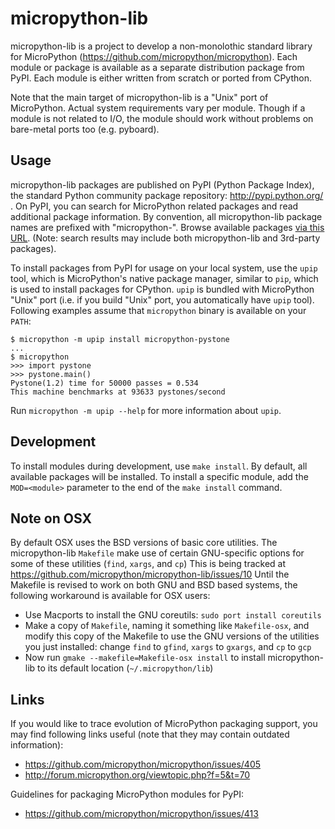 micropython-lib
===============
micropython-lib is a project to develop a non-monolothic standard library
for MicroPython (https://github.com/micropython/micropython). Each module
or package is available as a separate distribution package from PyPI. Each
module is either written from scratch or ported from CPython.

Note that the main target of micropython-lib is a "Unix" port of MicroPython.
Actual system requirements vary per module. Though if a module is not related
to I/O, the module should work without problems on bare-metal ports too (e.g.
pyboard).


Usage
-----
micropython-lib packages are published on PyPI (Python Package Index),
the standard Python community package repository: http://pypi.python.org/ .
On PyPI, you can search for MicroPython related packages and read
additional package information. By convention, all micropython-lib package
names are prefixed with "micropython-".
Browse available packages
[via this URL](https://pypi.python.org/pypi?%3Aaction=search&term=micropython).
(Note: search results may include both micropython-lib and 3rd-party
packages).

To install packages from PyPI for usage on your local system, use the
`upip` tool, which is MicroPython's native package manager, similar to
`pip`, which is used to install packages for CPython. `upip` is bundled
with MicroPython "Unix" port (i.e. if you build "Unix" port, you
automatically have `upip` tool). Following examples assume that
`micropython` binary is available on your `PATH`:

~~~~
$ micropython -m upip install micropython-pystone
...
$ micropython
>>> import pystone
>>> pystone.main()
Pystone(1.2) time for 50000 passes = 0.534
This machine benchmarks at 93633 pystones/second
~~~~

Run `micropython -m upip --help` for more information about `upip`.


Development
-----------
To install modules during development, use `make install`. By default, all
available packages will be installed. To install a specific module, add the
`MOD=<module>` parameter to the end of the `make install` command.

Note on OSX
-
By default OSX uses the BSD versions of basic core utilities. The
micropython-lib `Makefile` make use of certain GNU-specific options
for some of these utilities (`find`, `xargs`, and `cp`)
This is being tracked at https://github.com/micropython/micropython-lib/issues/10
Until the Makefile is revised to work on both GNU and BSD based
systems, the following workaround is available for OSX users:
 * Use Macports to install the GNU coreutils:
`sudo port install coreutils`
 * Make a copy of `Makefile`, naming it something like `Makefile-osx`,
and modify this copy of the Makefile to use the GNU versions of the
utilities you just installed: change `find` to `gfind`, `xargs` to
`gxargs`, and `cp` to `gcp`
 * Now run `gmake --makefile=Makefile-osx install` to install
micropython-lib to its default location (`~/.micropython/lib`) 


Links
-----
If you would like to trace evolution of MicroPython packaging support,
you may find following links useful (note that they may contain outdated
information):

 * https://github.com/micropython/micropython/issues/405
 * http://forum.micropython.org/viewtopic.php?f=5&t=70

Guidelines for packaging MicroPython modules for PyPI:

 * https://github.com/micropython/micropython/issues/413
